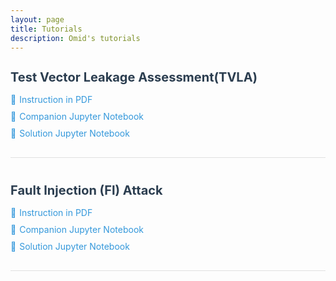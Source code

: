 ```yaml
---
layout: page
title: Tutorials
description: Omid's tutorials
---
```


<style>
.tutorial-section {
    margin-bottom: 40px;
    border-bottom: 1px solid #e0e0e0;
    padding-bottom: 20px;
}

.tutorial-title {
    font-size: 20px;
    color: #2c3e50;
    margin-bottom: 15px;
}

.tutorial-link {
    display: block;
    margin-bottom: 10px;
    color: #3498db;
    text-decoration: none;
    transition: color 0.3s ease;
}

.tutorial-link:hover {
    color: #2980b9;
}

.tutorial-link::before {
    content: '🔗 ';
    display: inline-block;
    margin-right: 5px;
}

.pdf-link::before {
    content: '📄 ';
}

.notebook-link::before {
    content: '📓 ';
}

</style>

<div class="tutorial-section">
    <h2 class="tutorial-title">Test Vector Leakage Assessment(TVLA)</h2>
    <a class="tutorial-link pdf-link" href="{{ BASE_PATH }}/PDFDocs/TVLA_Tutorial.pdf">Instruction in PDF</a>
    <a class="tutorial-link notebook-link" href="https://github.com/omidbazangani/Teaching_Content/blob/main/PhysicalAttack_2023/TinyAES_TVLA-Student.ipynb">Companion Jupyter Notebook</a>
    <a class="tutorial-link notebook-link" href="https://github.com/omidbazangani/Teaching_Content/blob/main/PhysicalAttack_2023/TinyAES_TVLA_Teacher.ipynb">Solution Jupyter Notebook</a>
</div>

<div class="tutorial-section">
    <h2 class="tutorial-title">Fault Injection (FI) Attack</h2>
    <a class="tutorial-link pdf-link" href="{{ BASE_PATH }}/PDFDocs/FI_Toturial.pdf">Instruction in PDF</a>
    <a class="tutorial-link notebook-link" href="https://github.com/omidbazangani/Teaching_Content/blob/main/PhysicalAttack_2023/FI_Tutorial_ClockGlitch_Student.ipynb">Companion Jupyter Notebook</a>
    <a class="tutorial-link notebook-link" href="https://github.com/omidbazangani/Teaching_Content/blob/main/PhysicalAttack_2023/FI_Tutorial_ClockGlitch_Teacher.ipynb">Solution Jupyter Notebook</a>
</div>

